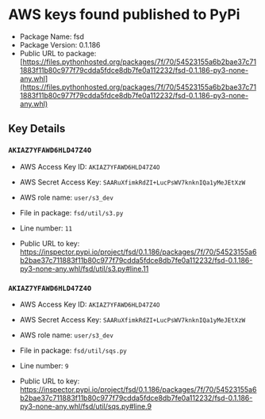 # AWS keys found published to PyPi

* Package Name: fsd
* Package Version: 0.1.186
* Public URL to package: [https://files.pythonhosted.org/packages/7f/70/54523155a6b2bae37c711883f11b80c977f79cdda5fdce8db7fe0a112232/fsd-0.1.186-py3-none-any.whl](https://files.pythonhosted.org/packages/7f/70/54523155a6b2bae37c711883f11b80c977f79cdda5fdce8db7fe0a112232/fsd-0.1.186-py3-none-any.whl)

## Key Details

### `AKIAZ7YFAWD6HLD47Z4O`

* AWS Access Key ID: `AKIAZ7YFAWD6HLD47Z4O`
* AWS Secret Access Key: `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` 
* AWS role name: `user/s3_dev`
* File in package: `fsd/util/s3.py`
* Line number: `11`

* Public URL to key: https://inspector.pypi.io/project/fsd/0.1.186/packages/7f/70/54523155a6b2bae37c711883f11b80c977f79cdda5fdce8db7fe0a112232/fsd-0.1.186-py3-none-any.whl/fsd/util/s3.py#line.11



### `AKIAZ7YFAWD6HLD47Z4O`

* AWS Access Key ID: `AKIAZ7YFAWD6HLD47Z4O`
* AWS Secret Access Key: `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` 
* AWS role name: `user/s3_dev`
* File in package: `fsd/util/sqs.py`
* Line number: `9`

* Public URL to key: https://inspector.pypi.io/project/fsd/0.1.186/packages/7f/70/54523155a6b2bae37c711883f11b80c977f79cdda5fdce8db7fe0a112232/fsd-0.1.186-py3-none-any.whl/fsd/util/sqs.py#line.9


